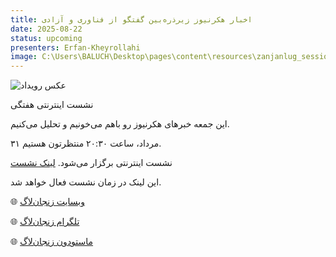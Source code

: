 ```yaml
---
title: اخبار هکرنیوز زیرذره‌بین گفتگو از فناوری و آزادی 
date: 2025-08-22
status: upcoming
presenters: Erfan-Kheyrollahi
image: C:\Users\BALUCH\Desktop\pages\content\resources\zanjanlug_session_14.jpg
---
```

![عکس رویداد](zanjanlug_session_14.jpg)

نشست اینترنتی هفتگی

این جمعه خبرهای هکرنیوز رو باهم می‌خونیم و تحلیل می‌کنیم.

۳۱ مرداد، ساعت ۲۰:۳۰ منتظرتون هستیم.

 نشست اینترنتی برگزار می‌شود. [لینک نشست](https://engage.shatel.com/b/qmm-fcj-mwk-vm3)

این لینک در زمان نشست فعال خواهد شد.

🌐 [وبسایت زنجان‌لاگ](http://zanjanlug.ir)  

🌐 [تلگرام زنجان‌لاگ](http://t.me/zanjan_lug)

🌐 [ماستودون زنجان‌لاگ](https://ohai.social/@zanjanlug)